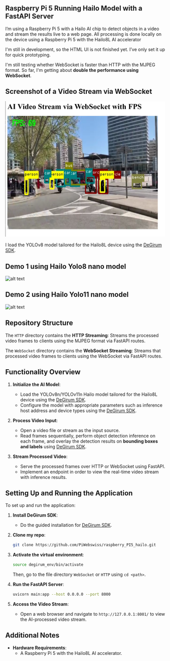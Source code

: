 ## Raspberry Pi 5 Running Hailo Model with a FastAPI Server 

 I’m using a Raspberry Pi 5 with a Hailo AI chip to detect objects in a video and stream the results live to a web page. All processing is done locally on the device using a Raspberry Pi 5 with the Hailo8L AI accelerator

I'm still in development, so the HTML UI is not finished yet. I’ve only set it up for quick prototyping.

I'm still testing whether WebSocket is faster than HTTP with the MJPEG format. So far, I'm getting about **double the performance using WebSocket**.

## Screenshot of a Video Stream via WebSocket
![alt text](Ressources/Screenshot-FPS.png)

I load the YOLOv8 model tailored for the Hailo8L device using the [DeGirum SDK](https://github.com/DeGirum/hailo_examples).

## Demo 1 using Hailo Yolo8 nano model
![alt text](Ressources/demo-1.gif)

## Demo 2 using Hailo Yolo11 nano model
![alt text](Ressources/demo-2.gif)


## **Repository Structure**

The `HTTP` directory contains the **HTTP Streaming**: Streams the processed video frames to clients using the MJPEG format via FastAPI routes.


The `WebSocket` directory contains the **WebSocket Streaming**: Streams that processed video frames to clients using the WebSocket via FastAPI routes.


## **Functionality Overview**

1. **Initialize the AI Model**:  
   - Load the YOLOv8n/YOLOv11n Hailo model tailored for the Hailo8L device using the [DeGirum SDK](https://github.com/DeGirum/hailo_examples).  
   - Configure the model with appropriate parameters such as inference host address and device types using the [DeGirum SDK](https://github.com/DeGirum/hailo_examples).

2. **Process Video Input**:  
   - Open a video file or stream as the input source.  
   - Read frames sequentially, perform object detection inference on each frame, and overlay the detection results on **bounding boxes and labels** using [DeGirum SDK](https://github.com/DeGirum/hailo_examples).

3. **Stream Processed Video**:  
   - Serve the processed frames over HTTP or WebSocket using FastAPI.  
   - Implement an endpoint in order to view the real-time video stream with inference results.

   
## **Setting Up and Running the Application**

To set up and run the application:


1. **Install DeGirum SDK**:
   - Do the guided installation for [DeGirum SDK](https://github.com/DeGirum/hailo_examples).

2. **Clone my repo**:
   ```bash
   git clone https://github.com/PiWebswiss/raspberry_PI5_hailo.git
   ```

2. **Activate the virtual environment**:
   ```bash
   source degirum_env/bin/activate
   ```
   Then, go to the file directory ``WebSocket`` or ``HTTP`` using ``cd <path>``.

2. **Run the FastAPI Server**:
   ```bash
   uvicorn main:app --host 0.0.0.0 --port 8000
   ```

3. **Access the Video Stream**:
   - Open a web browser and navigate to `http://127.0.0.1:8001/` to view the AI-processed video stream.

## **Additional Notes**

- **Hardware Requirements**:  
  - A Raspberry Pi 5 with the Hailo8L AI accelerator.


